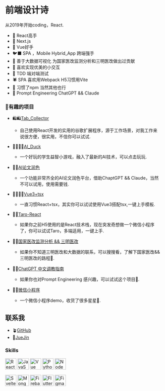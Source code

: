 # 前端设计诗
从2019年开始coding，React.
* 🫏 React高手
* 🍈 Next.js  
* 🐐 Vue好手
* 🐦‍⬛ SPA ，Mobile Hybrid_App 跨端强手
* 🐝 善于大数据可视化 为国家医改监测分析和三明医改做出过贡献
* 🦥 喜欢实现优美的小交互
* 🦂 TDD 端对端测试 
* 🕷️ SPA 喜欢用Webpack H5习惯用Vite
* 🪸 习惯了npm 当然其他也行
* 🫎 Prompt Engineering ChatGPT && Claude
  
 

### 🐣有趣的项目
* 🛍️🛍️[Tab_Collector](https://github.com/Superljf/Tab_Collector)
   - 自己使用React开发的实用的谷歌扩展程序，源于工作场景，对我工作来说很方便，很实用，不信你可以试试.

 * 🦆🦆🦆🦆[AI_Duck](https://m.techlent.com/cn/AIContest)
   - 一个好玩的学生益智小游戏，融入了最新的AI技术，可以点击玩玩.
  
 * 🦅🦅[AI论文润色]()
   - 一个功能非常齐全的AI论文润色平台，借助ChaptGPT && Claude，当然不可以试用，使用需要钱.

 * 🐦‍🔥🐦‍🔥[Vue3+tsx](https://github.com/Superljf/Vue3-tsx-Template)
   - 一直习惯React+tsx，其实你可以试试使用Vue3搭配tsx,一键上手模板.

 * 🦚🦚[Taro-React](https://github.com/Superljf/Taro-React-template)
   - 如果你之前H5使用的是React技术栈，现在突发奇想做一个微信小程序了，你可以试试Taro，多端适用，一键上手.

 * 🦫🦫[国家医改监测分析 && 三明医改]()
   - 如果你不知道三明医改和大数据的联系，可以搜搜看，了解下国家医改&&三明医改的路程🐾.
  
 * 🌵🌵[ChatGPT 中文调教指南](https://github.com/PlexPt/awesome-chatgpt-prompts-zh)
   - 如果你也对Prompt Engineering 感兴趣，可以试试这个项目🪹.
     
 * 🦉🦉[微信小程序](https://github.com/Superljf/Wx-snacksShop)
   - 一个微信小程序demo，收货了很多星星💖.

## 联系我
- 🪴[GitHub](https://github.com/Superljf)
- 🌴[JueJin]()
  
  
   


 

### Skills
<p align="left">
  <a href="https://reactjs.org/" target="_blank" rel="noreferrer"><img src="https://raw.githubusercontent.com/danielcranney/readme-generator/main/public/icons/skills/react-colored.svg" width="36" height="36" alt="React" /></a>
<a href="https://developer.mozilla.org/en-US/docs/Web/JavaScript" target="_blank" rel="noreferrer"><img src="https://raw.githubusercontent.com/danielcranney/readme-generator/main/public/icons/skills/javascript-colored.svg" width="36" height="36" alt="JavaScript" /></a>
<a href="https://vuejs.org/" target="_blank" rel="noreferrer"><img src="https://raw.githubusercontent.com/danielcranney/readme-generator/main/public/icons/skills/vuejs-colored.svg" width="36" height="36" alt="Vue" /></a>
<a href="https://www.python.org/" target="_blank" rel="noreferrer"><img src="https://raw.githubusercontent.com/danielcranney/readme-generator/main/public/icons/skills/python-colored.svg" width="36" height="36" alt="Python" /></a>
<a href="https://nodejs.org/en/" target="_blank" rel="noreferrer"><img src="https://raw.githubusercontent.com/danielcranney/readme-generator/main/public/icons/skills/nodejs-colored.svg" width="36" height="36" alt="NodeJS" /></a>

<a href="https://svelte.dev/" target="_blank" rel="noreferrer"><img src="https://raw.githubusercontent.com/danielcranney/readme-generator/main/public/icons/skills/svelte-colored.svg" width="36" height="36" alt="Svelte" /></a>
<a href="https://www.mongodb.com/" target="_blank" rel="noreferrer"><img src="https://raw.githubusercontent.com/danielcranney/readme-generator/main/public/icons/skills/mongodb-colored.svg" width="36" height="36" alt="MongoDB" /></a>
<a href="https://firebase.google.com/" target="_blank" rel="noreferrer"><img src="https://raw.githubusercontent.com/danielcranney/readme-generator/main/public/icons/skills/firebase-colored.svg" width="36" height="36" alt="Firebase" /></a>
<a href="https://flutter.dev/" target="_blank" rel="noreferrer"><img src="https://raw.githubusercontent.com/danielcranney/readme-generator/main/public/icons/skills/flutter-colored.svg" width="36" height="36" alt="Flutter" /></a>
<a href="https://www.figma.com/" target="_blank" rel="noreferrer"><img src="https://raw.githubusercontent.com/danielcranney/readme-generator/main/public/icons/skills/figma-colored.svg" width="36" height="36" alt="Figma" /></a>
</p>
